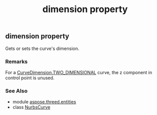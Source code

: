 ﻿---
title: dimension property
second_title: Aspose.3D for Python via .NET API References
description: 
type: docs
weight: 130
url: /python-net/aspose.threed.entities/nurbscurve/dimension/
is_root: false
---

## dimension property


Gets or sets the curve's dimension.

### Remarks 


For a [CurveDimension.TWO_DIMENSIONAL](/3d/python-net/aspose.threed.entities/curvedimension#TWO_DIMENSIONAL) curve, the z component in control point is unused.

### See Also
* module [aspose.threed.entities](../../)
* class [NurbsCurve](/3d/python-net/aspose.threed.entities/nurbscurve)
